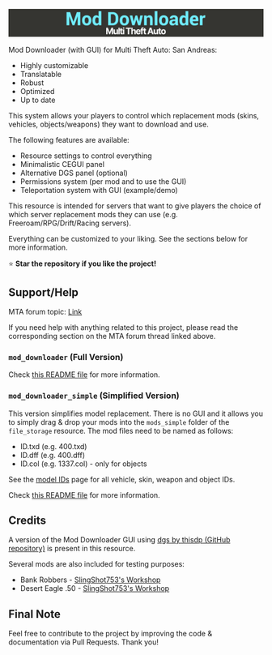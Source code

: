 ![Banner](/.github/images/banner.png)

Mod Downloader (with GUI) for Multi Theft Auto: San Andreas:

- Highly customizable
- Translatable
- Robust
- Optimized
- Up to date

This system allows your players to control which replacement mods (skins, vehicles, objects/weapons) they want to download and use.

The following features are available:

- Resource settings to control everything
- Minimalistic CEGUI panel
- Alternative DGS panel (optional)
- Permissions system (per mod and to use the GUI)
- Teleportation system with GUI (example/demo)

This resource is intended for servers that want to give players the choice of which server replacement mods they can use (e.g. Freeroam/RPG/Drift/Racing servers).

Everything can be customized to your liking. See the sections below for more information.

⭐ **Star the repository if you like the project!**

## Support/Help

MTA forum topic: [Link](https://forum.multitheftauto.com/topic/139565-rel-mod-downloader-with-gui/)

If you need help with anything related to this project, please read the corresponding section on the MTA forum thread linked above.

### `mod_downloader` (Full Version)

Check [this README file](/.github/mod_downloader/README.md) for more information.

### `mod_downloader_simple` (Simplified Version)

This version simplifies model replacement. There is no GUI and it allows you to simply drag & drop your mods into the `mods_simple` folder of the `file_storage` resource. The mod files need to be named as follows:

- ID.txd (e.g. 400.txd)
- ID.dff (e.g. 400.dff)
- ID.col (e.g. 1337.col) - only for objects

See the [model IDs](/.github/MODEL_IDS.md) page for all vehicle, skin, weapon and object IDs.

Check [this README file](/.github/mod_downloader_simple/README.md) for more information.

## Credits

A version of the Mod Downloader GUI using [dgs by thisdp (GitHub repository)](https://github.com/thisdp/dgs) is present in this resource.

Several mods are also included for testing purposes:

- Bank Robbers - [SlingShot753's Workshop](https://gtaforums.com/topic/917058-slingshot753s-workshop/)
- Desert Eagle .50 - [SlingShot753's Workshop](https://gtaforums.com/topic/917058-slingshot753s-workshop/)

## Final Note

Feel free to contribute to the project by improving the code & documentation via Pull Requests. Thank you!

